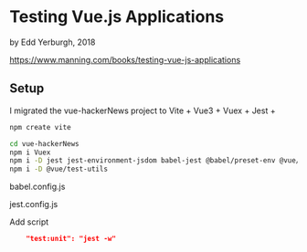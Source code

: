# Testing Vue.js Applications
by Edd Yerburgh, 2018



https://www.manning.com/books/testing-vue-js-applications


## Setup
I migrated the vue-hackerNews project to Vite + Vue3 + Vuex + Jest + 

```sh
npm create vite

cd vue-hackerNews
npm i Vuex 
npm i -D jest jest-environment-jsdom babel-jest @babel/preset-env @vue/vue3-jest
npm i -D @vue/test-utils
```

babel.config.js

jest.config.js

Add script
```json
    "test:unit": "jest -w"
```